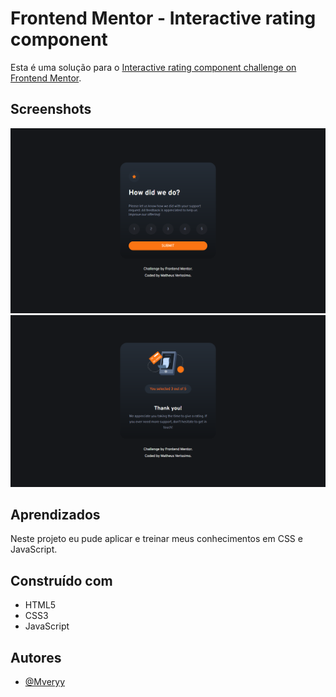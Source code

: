 # Frontend Mentor - Interactive rating component

Esta é uma solução para o [Interactive rating component challenge on Frontend Mentor](https://www.frontendmentor.io/challenges/interactive-rating-component-koxpeBUmI).

## Screenshots

![](screenshots/tela1.png)
![](screenshots/tela2.png)

## Aprendizados

Neste projeto eu pude aplicar e treinar meus conhecimentos em CSS e JavaScript.

## Construído com

-   HTML5
-   CSS3
-   JavaScript

## Autores

-   [@Mveryy](https://github.com/Mveryy)
